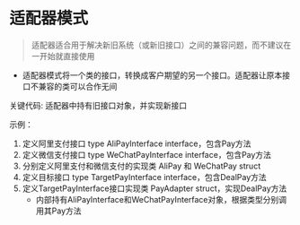 # 适配器模式
> 适配器适合用于解决新旧系统（或新旧接口）之间的兼容问题，而不建议在一开始就直接使用
- 适配器模式将一个类的接口，转换成客户期望的另一个接口。适配器让原本接口不兼容的类可以合作无间

关键代码:
适配器中持有旧接口对象，并实现新接口

示例：
1. 定义阿里支付接口 type AliPayInterface interface，包含Pay方法
2. 定义微信支付接口 type WeChatPayInterface interface，包含Pay方法
3. 分别定义阿里支付和微信支付的实现类 AliPay 和 WeChatPay struct
4. 定义目标接口 type TargetPayInterface interface，包含DealPay方法
5. 定义TargetPayInterface接口实现类 PayAdapter struct，实现DealPay方法
   - 内部持有AliPayInterface和WeChatPayInterface对象，根据类型分别调用其Pay方法